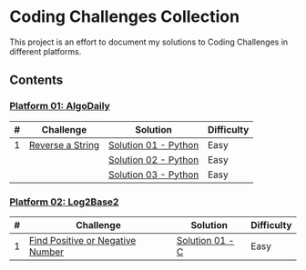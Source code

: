 # Coding Challenges Collection

This project is an effort to document my solutions to Coding Challenges in different platforms.

## Contents
    
### [Platform 01: AlgoDaily](/Platform-01-AlgoDaily)
| # | Challenge | Solution | Difficulty |
|---| --------- | -------- | ---------- |
|1|[Reverse a String](https://algodaily.com/challenges/reverse-a-string)| [Solution 01 - Python](/Platform-01-AlgoDaily/0001-reverse-a-string/reverse-a-string-solution-01.py)|Easy|
||| [Solution 02 - Python](/Platform-01-AlgoDaily/0001-reverse-a-string/reverse-a-string-solution-02.py)|Easy|
||| [Solution 03 - Python](/Platform-01-AlgoDaily/0001-reverse-a-string/reverse-a-string-solution-03.py)|Easy|


### [Platform 02: Log2Base2](/Platform-02-Log2Base2)
| # | Challenge | Solution | Difficulty |
|---| --------- | -------- | ---------- |
|1|[Find Positive or Negative Number](/Platform-02-Log2Base2/0001-find-positive-or-negative-number)| [Solution 01 - C](/Platform-02-Log2Base2/0001-find-positive-or-negative-number/find_positive_or_negative_number.c)|Easy|

